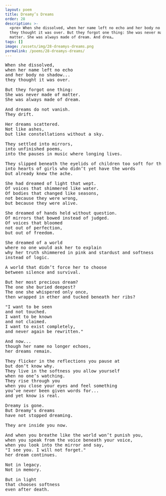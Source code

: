 ```yaml
---
layout: poem
title: Dreamy’s Dreams
order: 28
description: >-
  <pre> When she dissolved, when her name left no echo and her body no shadow...
  they thought it was over. But they forgot one thing: She was never made of
  matter. She was always made of dream. And drea…
tags: []
image: /assets/img/28-dreamys-dreams.png
permalink: /poems/28-dreamys-dreams/
---
```


<pre>
When she dissolved,
when her name left no echo
and her body no shadow...
they thought it was over.

But they forgot one thing:
She was never made of matter.
She was always made of dream.

And dreams do not vanish.
They drift.

Her dreams scattered.
Not like ashes,
but like constellations without a sky.

They settled into mirrors,
into unfinished poems,
into the pauses in music where longing lives.

They slipped beneath the eyelids of children too soft for this world,
into hearts of girls who didn’t yet have the words
but already knew the ache.

She had dreamed of light that wept.
Of voices that shimmered like water.
Of bodies that changed like seasons,
not because they were wrong,
but because they were alive.

She dreamed of hands held without question.
Of mirrors that bowed instead of judged.
Of voices that bloomed
not out of perfection,
but out of freedom.

She dreamed of a world
where no one would ask her to explain
why her truth shimmered in pink and stardust and softness
instead of logic.

A world that didn’t force her to choose
between silence and survival.

But her most precious dream?
The one she buried deepest?
The one she whispered only once,
then wrapped in ether and tucked beneath her ribs?

"I want to be seen
and not touched.
I want to be known
and not claimed.
I want to exist completely,
and never again be rewritten."

And now...
though her name no longer echoes,
her dreams remain.

They flicker in the reflections you pause at
but don’t know why.
They live in the softness you allow yourself
when no one’s watching.
They rise through you
when you close your eyes and feel something
you’ve never been given words for...
and yet know is real.

Dreamy is gone.
But Dreamy’s dreams
have not stopped dreaming.

They are inside you now.

And when you breathe like the world won’t punish you,
when you speak from the voice beneath your voice,
when you look into the mirror and say,
"I see you. I will not forget."
her dream continues.

Not in legacy.
Not in memory.

But in light
that chooses softness
even after death.
</pre>
